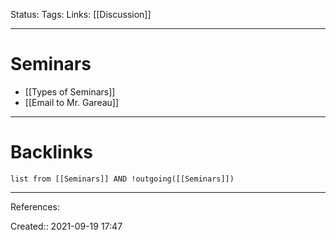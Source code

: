 Status: 
Tags: 
Links: [[Discussion]]
___
# Seminars
- [[Types of Seminars]]
- [[Email to Mr. Gareau]]
___
# Backlinks
```dataview
list from [[Seminars]] AND !outgoing([[Seminars]])
```
___
References:

Created:: 2021-09-19 17:47
